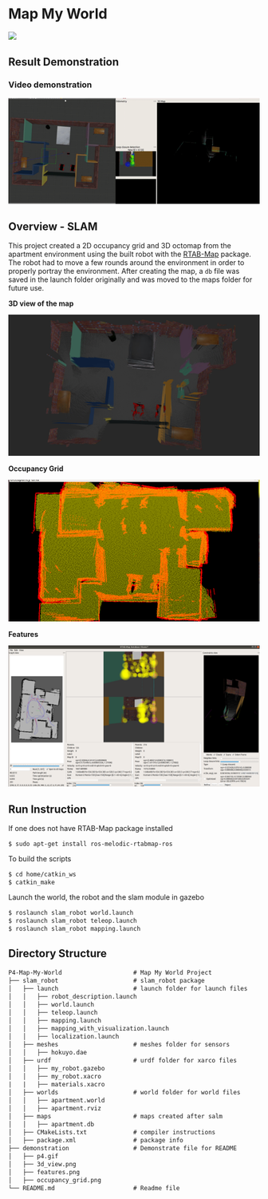 # Map My World

[![](https://s3-us-west-1.amazonaws.com/udacity-robotics/Extra+Images/RoboND_flag.png)](http://www.udacity.com/robotics)

## Result Demonstration 

### Video demonstration

 [![Video demonstration](./demonstration/P4.gif)](https://youtu.be/0-CT9uMzt8s)

## Overview - SLAM

This project created a 2D occupancy grid and 3D octomap from the apartment environment using the built robot with the [RTAB-Map](http://wiki.ros.org/rtabmap_ros) package. The robot had to move a few rounds around the environment in order to properly portray the environment. After creating the map, a `db` file was saved in the launch folder originally and was moved to the maps folder for future use.

**3D view of the map**

![3D](./demonstration/3d_view.png)

**Occupancy Grid**

![grid](./demonstration/occupancy_grid.png)

**Features**

![features](./demonstration/features.png)

## Run Instruction

If one does not have RTAB-Map package installed

```
$ sudo apt-get install ros-melodic-rtabmap-ros
```

To build the scripts

```
$ cd home/catkin_ws
$ catkin_make
```

Launch the world, the robot and the slam module in gazebo

```
$ roslaunch slam_robot world.launch
$ roslaunch slam_robot teleop.launch
$ roslaunch slam_robot mapping.launch
```

## Directory Structure

```
P4-Map-My-World                    # Map My World Project
├── slam_robot                     # slam_robot package                   
│   ├── launch                     # launch folder for launch files   
│   │   ├── robot_description.launch
│   │   ├── world.launch
│   │   ├── teleop.launch
│   │   ├── mapping.launch
│   │   ├── mapping_with_visualization.launch
│   │   ├── localization.launch
│   ├── meshes                     # meshes folder for sensors
│   │   ├── hokuyo.dae
│   ├── urdf                       # urdf folder for xarco files
│   │   ├── my_robot.gazebo
│   │   ├── my_robot.xacro
|   |   ├── materials.xacro
│   ├── worlds                     # world folder for world files
│   │   ├── apartment.world
│   │   ├── apartment.rviz
│   ├── maps                       # maps created after salm
│   │   ├── apartment.db
│   ├── CMakeLists.txt             # compiler instructions
│   ├── package.xml                # package info 
├── demonstration                  # Demonstrate file for README 
│   ├── p4.gif
│   ├── 3d_view.png
│   ├── features.png
│   ├── occupancy_grid.png
└── README.md                      # Readme file                                          
```